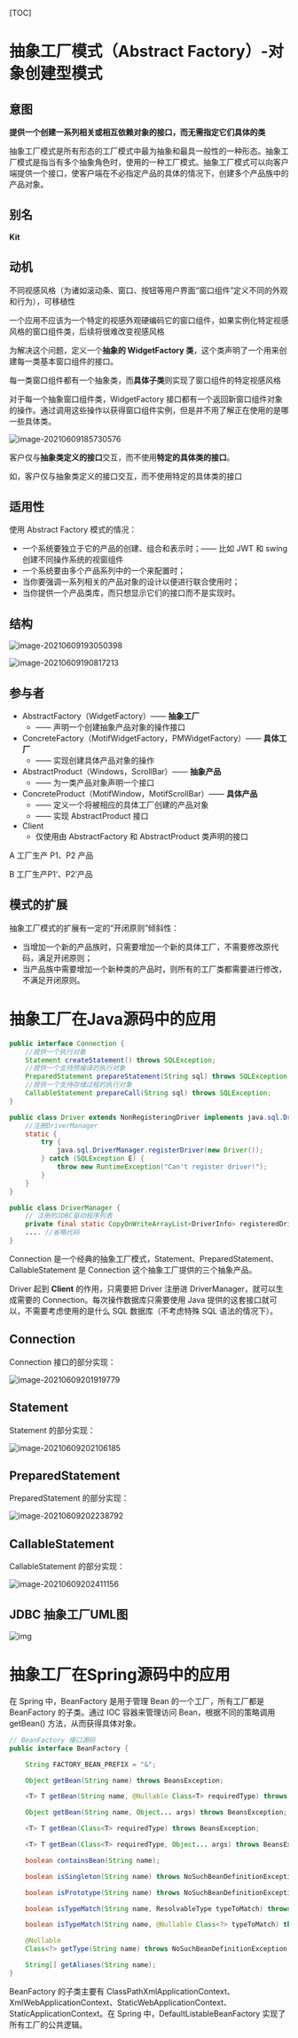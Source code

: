 [TOC]

# 抽象工厂模式（Abstract Factory）-对象创建型模式

## 意图

**提供一个创建一系列相关或相互依赖对象的接口，而无需指定它们具体的类**



抽象工厂模式是所有形态的工厂模式中最为抽象和最具一般性的一种形态。抽象工厂模式是指当有多个抽象角色时，使用的一种工厂模式。抽象工厂模式可以向客户端提供一个接口，使客户端在不必指定产品的具体的情况下，创建多个产品族中的产品对象。



## 别名

**Kit**

## 动机

不同视感风格（为诸如滚动条、窗口、按钮等用户界面“窗口组件”定义不同的外观和行为），可移植性

一个应用不应该为一个特定的视感外观硬编码它的窗口组件，如果实例化特定视感风格的窗口组件类，后续将很难改变视感风格

为解决这个问题，定义一个**抽象的 WidgetFactory 类**，这个类声明了一个用来创建每一类基本窗口组件的接口。

每一类窗口组件都有一个抽象类，而**具体子类**则实现了窗口组件的特定视感风格

对于每一个抽象窗口组件类，WidgetFactory 接口都有一个返回新窗口组件对象的操作。通过调用这些操作以获得窗口组件实例，但是并不用了解正在使用的是哪一些具体类。

![image-20210609185730576](抽象工厂-对象创建型模式.assets/image-20210609185730576-1623236253225.png)

客户仅与**抽象类定义的接口**交互，而不使用**特定的具体类的接口**。

如，客户仅与抽象类定义的接口交互，而不使用特定的具体类的接口



## 适用性

使用 Abstract Factory 模式的情况：

+ 一个系统要独立于它的产品的创建、组合和表示时；—— 比如 JWT  和 swing 创建不同操作系统的视窗组件
+ 一个系统要由多个产品系列中的一个来配置时；
+ 当你要强调一系列相关的产品对象的设计以便进行联合使用时；
+ 当你提供一个产品类库，而只想显示它们的接口而不是实现时。



## 结构

![image-20210609193050398](%E6%8A%BD%E8%B1%A1%E5%B7%A5%E5%8E%82-%E5%AF%B9%E8%B1%A1%E5%88%9B%E5%BB%BA%E5%9E%8B%E6%A8%A1%E5%BC%8F.assets/image-20210609193050398.png)

![image-20210609190817213](抽象工厂-对象创建型模式.assets/image-20210609190817213-1623236899553.png)

## 参与者

+ AbstractFactory（WidgetFactory）—— **抽象工厂**
  + —— 声明一个创建抽象产品对象的操作接口
+ ConcreteFactory（MotifWidgetFactory，PMWidgetFactory）—— **具体工厂**
  + —— 实现创建具体产品对象的操作
+ AbstractProduct（Windows，ScrollBar）—— **抽象产品**
  + —— 为一类产品对象声明一个接口
+ ConcreteProduct（MotifWindow，MotifScrollBar）—— **具体产品**
  + —— 定义一个将被相应的具体工厂创建的产品对象
  + —— 实现 AbstractProduct 接口
+ Client
  + 仅使用由 AbstractFactory 和 AbstractProduct 类声明的接口



A 工厂生产 P1、P2 产品

B 工厂生产P1‘、P2’产品



## 模式的扩展

抽象工厂模式的扩展有一定的“开闭原则”倾斜性：

+ 当增加一个新的产品族时，只需要增加一个新的具体工厂，不需要修改原代码，满足开闭原则；
+ 当产品族中需要增加一个新种类的产品时，则所有的工厂类都需要进行修改，不满足开闭原则。



# 抽象工厂在Java源码中的应用

```java
public interface Connection {
    //提供一个执行对象
    Statement createStatement() throws SQLException;
    //提供一个支持预编译的执行对象
    PreparedStatement prepareStatement(String sql) throws SQLException;
    //提供一个支持存储过程的执行对象
    CallableStatement prepareCall(String sql) throws SQLException;
}

public class Driver extends NonRegisteringDriver implements java.sql.Driver {
    //注册DriverManager
    static {
        try {
            java.sql.DriverManager.registerDriver(new Driver());
        } catch (SQLException E) {
            throw new RuntimeException("Can't register driver!");
        }
    }
}

public class DriverManager {
    // 注册的JDBC驱动程序列表
    private final static CopyOnWriteArrayList<DriverInfo> registeredDrivers = new CopyOnWriteArrayList<>();
    .... //省略代码
}
```

Connection 是一个经典的抽象工厂模式，Statement、PreparedStatement、CallableStatement 是 Connection 这个抽象工厂提供的三个抽象产品。

Driver 起到 **Client** 的作用，只需要把 Driver 注册进 DriverManager，就可以生成需要的 Connection。每次操作数据库只需要使用 Java 提供的这套接口就可以，不需要考虑使用的是什么 SQL 数据库（不考虑特殊 SQL 语法的情况下）。

## Connection

Connection 接口的部分实现：

![image-20210609201919779](%E6%8A%BD%E8%B1%A1%E5%B7%A5%E5%8E%82-%E5%AF%B9%E8%B1%A1%E5%88%9B%E5%BB%BA%E5%9E%8B%E6%A8%A1%E5%BC%8F.assets/image-20210609201919779-1623241163272.png)

## Statement

Statement 的部分实现：

![image-20210609202106185](%E6%8A%BD%E8%B1%A1%E5%B7%A5%E5%8E%82-%E5%AF%B9%E8%B1%A1%E5%88%9B%E5%BB%BA%E5%9E%8B%E6%A8%A1%E5%BC%8F.assets/image-20210609202106185-1623241267773.png)

## PreparedStatement

PreparedStatement 的部分实现：

![image-20210609202238792](%E6%8A%BD%E8%B1%A1%E5%B7%A5%E5%8E%82-%E5%AF%B9%E8%B1%A1%E5%88%9B%E5%BB%BA%E5%9E%8B%E6%A8%A1%E5%BC%8F.assets/image-20210609202238792-1623241361746.png)

## CallableStatement

CallableStatement 的部分实现：

![image-20210609202411156](%E6%8A%BD%E8%B1%A1%E5%B7%A5%E5%8E%82-%E5%AF%B9%E8%B1%A1%E5%88%9B%E5%BB%BA%E5%9E%8B%E6%A8%A1%E5%BC%8F.assets/image-20210609202411156-1623241453553.png)

## JDBC 抽象工厂UML图

![img](%E6%8A%BD%E8%B1%A1%E5%B7%A5%E5%8E%82-%E5%AF%B9%E8%B1%A1%E5%88%9B%E5%BB%BA%E5%9E%8B%E6%A8%A1%E5%BC%8F.assets/5-200914093F9A6-1623241485532.png)

# 抽象工厂在Spring源码中的应用

在 Spring 中，BeanFactory 是用于管理 Bean 的一个工厂，所有工厂都是 BeanFactory 的子类。通过 IOC 容器来管理访问 Bean，根据不同的策略调用 getBean() 方法，从而获得具体对象。

```java
// BeanFactory 接口源码
public interface BeanFactory {

    String FACTORY_BEAN_PREFIX = "&";

    Object getBean(String name) throws BeansException;

    <T> T getBean(String name, @Nullable Class<T> requiredType) throws BeansException;

    Object getBean(String name, Object... args) throws BeansException;

    <T> T getBean(Class<T> requiredType) throws BeansException;

    <T> T getBean(Class<T> requiredType, Object... args) throws BeansException;

    boolean containsBean(String name);

    boolean isSingleton(String name) throws NoSuchBeanDefinitionException;

    boolean isPrototype(String name) throws NoSuchBeanDefinitionException;

    boolean isTypeMatch(String name, ResolvableType typeToMatch) throws NoSuchBeanDefinitionException;

    boolean isTypeMatch(String name, @Nullable Class<?> typeToMatch) throws NoSuchBeanDefinitionException;

    @Nullable
    Class<?> getType(String name) throws NoSuchBeanDefinitionException;

    String[] getAliases(String name);
}
```

BeanFactory 的子类主要有 ClassPathXmlApplicationContext、XmlWebApplicationContext、StaticWebApplicationContext、StaticApplicationContext。在 Spring 中，DefaultListableBeanFactory 实现了所有工厂的公共逻辑。





